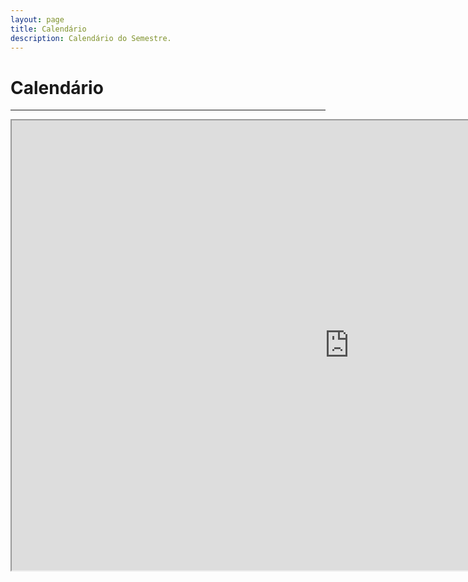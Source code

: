 ```yaml
---
layout: page
title: Calendário
description: Calendário do Semestre.
---
```


# Calendário

---

<iframe width="1080" height="720" src="https://docs.google.com/spreadsheets/d/e/2PACX-1vQ4MD1mOGFoJiZtaFqRd2bbB0O5rPRVqaXzxEynidCNax-kDuT5GYGJ19wZ4ZyMdkn-cIDtLowflkBF/pubhtml?gid=0&amp;single=true&amp;widget=true&amp;headers=false"></iframe>
